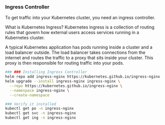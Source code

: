 ### Ingress Controller

To get traffic into your Kubernetes cluster, you need an ingress controller. 

What is Kubernetes Ingress?
Kubernetes ingress is a collection of routing rules that govern how external users access services running in a Kubernetes cluster.

A typical Kubernetes application has pods running inside a cluster and a load balancer outside. The load balancer takes connections from the internet and routes the traffic to a proxy that sits inside your cluster. This proxy is then responsible for routing traffic into your pods. 

```sh
### ### Installing Ingress Controller
helm repo add ingress-nginx https://kubernetes.github.io/ingress-nginx
helm upgrade --install ingress-nginx ingress-nginx \
  --repo https://kubernetes.github.io/ingress-nginx \
  --namespace ingress-nginx \
  --create-namespace

### Verify it installed
kubectl get po -n ingress-nginx
kubectl get svc -n ingress-nginx
kubectl get ing -n ingress-nginx
```